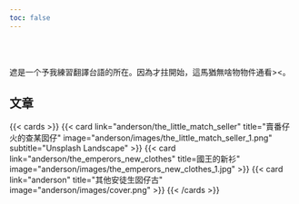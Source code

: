```yaml
---
toc: false
---
```


<br><br>

遮是一个予我練習翻譯台語的所在。因為才拄開始，這馬猶無啥物物件通看><。

## 文章

{{< cards >}}
  {{< card link="anderson/the_little_match_seller" title="賣番仔火的查某囡仔" image="anderson/images/the_little_match_seller_1.png" subtitle="Unsplash Landscape" >}}
  {{< card link="anderson/the_emperors_new_clothes" title=國王的新衫" image="anderson/images/the_emperors_new_clothes_1.jpg" >}}
  {{< card link="anderson" title="其他安徒生囡仔古" image="anderson/images/cover.png" >}}
{{< /cards >}}